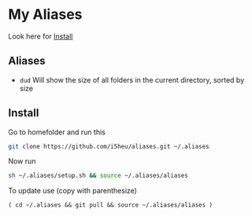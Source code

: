 # My Aliases

Look here for [Install](#Install)

## Aliases
- `dud` Will show the size of all folders in the current directory, sorted by size

## Install
Go to homefolder and run this
```bash
git clone https://github.com/i5heu/aliases.git ~/.aliases
```
Now run 
```bash
sh ~/.aliases/setup.sh && source ~/.aliases/aliases
```

To update use (copy with parenthesize)
```base
( cd ~/.aliases && git pull && source ~/.aliases/aliases )
```
